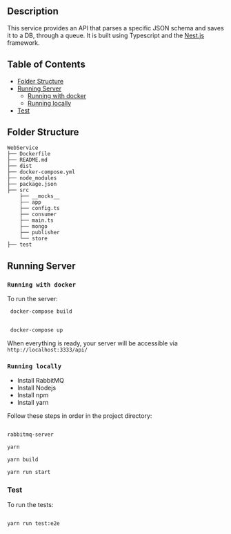 ## Description

This service provides an API that parses a specific JSON schema and saves it to a DB, through a queue. It is built using Typescript and the [Nest.js](https://github.com/nestjs/nest) framework.

## Table of Contents
- [Folder Structure](#folder-structure)
- [Running Server](#running-server)
  - [Running with docker](#running-with-docker)
  - [Running locally](#running-locally)
- [Test](#test)

 ## Folder Structure

```
WebService
├── Dockerfile
├── README.md
├── dist
├── docker-compose.yml
├── node_modules
├── package.json
├── src
    ├── __mocks__
    ├── app
    ├── config.ts
    ├── consumer
    ├── main.ts
    ├── mongo
    ├── publisher
    └── store
├── test
```

## Running Server

### `Running with docker`

To run the server:

```bash
 docker-compose build


 docker-compose up
```
When everything is ready, your server will be accessible via `http://localhost:3333/api/ `
### `Running locally`

- Install RabbitMQ
- Install Nodejs
- Install npm
- Install yarn


Follow these steps in order in the project directory:

```bash

rabbitmq-server

yarn

yarn build

yarn run start

```
### Test
To run the tests:

```bash

yarn run test:e2e

```
